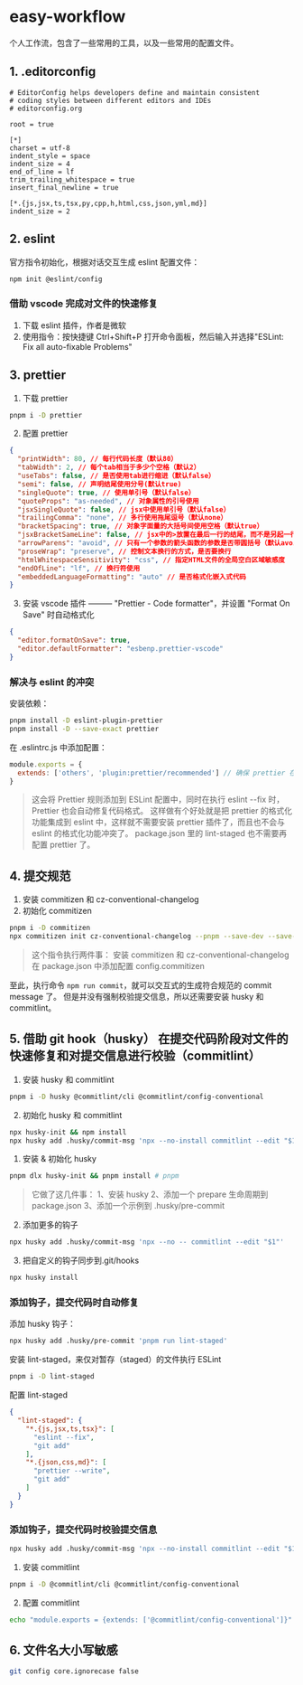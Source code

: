 # easy-workflow

个人工作流，包含了一些常用的工具，以及一些常用的配置文件。

## 1. .editorconfig

```
# EditorConfig helps developers define and maintain consistent
# coding styles between different editors and IDEs
# editorconfig.org

root = true

[*]
charset = utf-8
indent_style = space
indent_size = 4
end_of_line = lf
trim_trailing_whitespace = true
insert_final_newline = true

[*.{js,jsx,ts,tsx,py,cpp,h,html,css,json,yml,md}]
indent_size = 2
```

## 2. eslint

官方指令初始化，根据对话交互生成 eslint 配置文件：

```bash
npm init @eslint/config
```

### 借助 vscode 完成对文件的快速修复

1. 下载 eslint 插件，作者是微软
2. 使用指令：按快捷键 Ctrl+Shift+P 打开命令面板，然后输入并选择"ESLint: Fix all auto-fixable Problems"

## 3. prettier

1. 下载 prettier

```bash
pnpm i -D prettier
```

2. 配置 prettier

```json
{
  "printWidth": 80, // 每行代码长度（默认80）
  "tabWidth": 2, // 每个tab相当于多少个空格（默认2）
  "useTabs": false, // 是否使用tab进行缩进（默认false）
  "semi": false, // 声明结尾使用分号(默认true)
  "singleQuote": true, // 使用单引号（默认false）
  "quoteProps": "as-needed", // 对象属性的引号使用
  "jsxSingleQuote": false, // jsx中使用单引号（默认false）
  "trailingComma": "none", // 多行使用拖尾逗号（默认none）
  "bracketSpacing": true, // 对象字面量的大括号间使用空格（默认true）
  "jsxBracketSameLine": false, // jsx中的>放置在最后一行的结尾，而不是另起一行（默认false）
  "arrowParens": "avoid", // 只有一个参数的箭头函数的参数是否带圆括号（默认avoid）
  "proseWrap": "preserve", // 控制文本换行的方式，是否要换行
  "htmlWhitespaceSensitivity": "css", // 指定HTML文件的全局空白区域敏感度
  "endOfLine": "lf", // 换行符使用
  "embeddedLanguageFormatting": "auto" // 是否格式化嵌入式代码
}
```

3. 安装 vscode 插件 ——— "Prettier - Code formatter"，并设置 "Format On Save" 时自动格式化

```json
{
  "editor.formatOnSave": true,
  "editor.defaultFormatter": "esbenp.prettier-vscode"
}
```

### 解决与 eslint 的冲突

安装依赖：

```bash
pnpm install -D eslint-plugin-prettier
pnpm install -D --save-exact prettier
```

在 .eslintrc.js 中添加配置：

```js
module.exports = {
  extends: ['others', 'plugin:prettier/recommended'] // 确保 prettier 在最后一个
}
```

> 这会将 Prettier 规则添加到 ESLint 配置中，同时在执行 eslint --fix 时，Prettier 也会自动修复代码格式。
> 这样做有个好处就是把 prettier 的格式化功能集成到 eslint 中，这样就不需要安装 prettier 插件了，而且也不会与 eslint 的格式化功能冲突了。
> package.json 里的 lint-staged 也不需要再配置 prettier 了。

## 4. 提交规范

1. 安装 commitizen 和 cz-conventional-changelog
2. 初始化 commitizen

```bash
pnpm i -D commitizen
npx commitizen init cz-conventional-changelog --pnpm --save-dev --save-exact
```

> 这个指令执行两件事：
> 安装 commitizen 和 cz-conventional-changelog
> 在 package.json 中添加配置 config.commitizen

至此，执行命令 `npm run commit`，就可以交互式的生成符合规范的 commit message 了。
但是并没有强制校验提交信息，所以还需要安装 husky 和 commitlint。

## 5. 借助 git hook（husky） 在提交代码阶段对文件的快速修复和对提交信息进行校验（commitlint）

1. 安装 husky 和 commitlint

```bash
pnpm i -D husky @commitlint/cli @commitlint/config-conventional
```

2. 初始化 husky 和 commitlint

```bash
npx husky-init && npm install
npx husky add .husky/commit-msg 'npx --no-install commitlint --edit "$1"'
```

1. 安装 & 初始化 husky

```bash
pnpm dlx husky-init && pnpm install # pnpm
```

> 它做了这几件事：
> 1、安装 husky
> 2、添加一个 prepare 生命周期到 package.json
> 3、添加一个示例到 .husky/pre-commit

2. 添加更多的钩子

```bash
npx husky add .husky/commit-msg 'npx --no -- commitlint --edit "$1"'
```

3. 把自定义的钩子同步到.git/hooks

```bash
npx husky install
```

### 添加钩子，提交代码时自动修复

添加 husky 钩子：

```bash
npx husky add .husky/pre-commit 'pnpm run lint-staged'
```

安装 lint-staged，来仅对暂存（staged）的文件执行 ESLint

```bash
pnpm i -D lint-staged
```

配置 lint-staged

```JSON
{
  "lint-staged": {
    "*.{js,jsx,ts,tsx}": [
      "eslint --fix",
      "git add"
    ],
    "*.{json,css,md}": [
      "prettier --write",
      "git add"
    ]
  }
}
```

### 添加钩子，提交代码时校验提交信息

```bash
npx husky add .husky/commit-msg 'npx --no-install commitlint --edit "$1"'
```

1. 安装 commitlint

```bash
pnpm i -D @commitlint/cli @commitlint/config-conventional
```

2. 配置 commitlint

```bash
echo "module.exports = {extends: ['@commitlint/config-conventional']}" > commitlint.config.js
```

## 6. 文件名大小写敏感

```bash
git config core.ignorecase false
```
